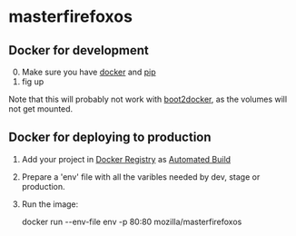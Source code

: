 masterfirefoxos
==========


Docker for development
----------------------

0. Make sure you have [docker](https://docker.io) and [pip](https://pypi.python.org/pypi/pip/1.5.6)
1. fig up

Note that this will probably not work with
[boot2docker](https://github.com/boot2docker/boot2docker), as the
volumes will not get mounted.


Docker for deploying to production
-----------------------------------

1. Add your project in [Docker Registry](https://registry.hub.docker.com/) as [Automated Build](http://docs.docker.com/docker-hub/builds/)
2. Prepare a 'env' file with all the varibles needed by dev, stage or production.
3. Run the image:

    docker run --env-file env -p 80:80 mozilla/masterfirefoxos
